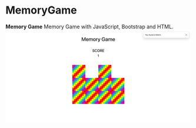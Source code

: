 # MemoryGame

**Memory Game**
Memory Game with JavaScript, Bootstrap and HTML.
![Memory Game](screencapture.png)
